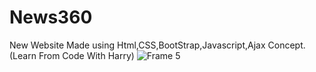 # News360
New Website Made using Html,CSS,BootStrap,Javascript,Ajax Concept.
(Learn From Code With Harry)
![Frame 5](https://user-images.githubusercontent.com/76803084/161035680-8739aa48-5e2e-4bd6-a0a5-463f44e13267.png)
